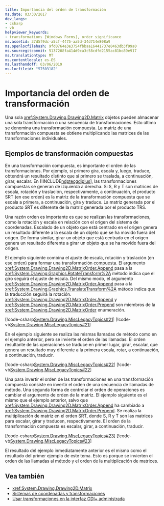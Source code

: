 ```yaml
---
title: Importancia del orden de transformación
ms.date: 03/30/2017
dev_langs:
- csharp
- vb
helpviewer_keywords:
- transformations [Windows Forms], order significance
ms.assetid: 37d5f9dc-a5cf-4475-aa5d-34d714e808a9
ms.openlocfilehash: 9fd0764e3e3754fbbaa16441737e0463db3f99a0
ms.sourcegitcommit: 5137208fa414d9ca3c58cdfd2155ac81bc89e917
ms.translationtype: MT
ms.contentlocale: es-ES
ms.lasthandoff: 03/06/2019
ms.locfileid: "57503182"
---
```

# <a name="why-transformation-order-is-significant"></a>Importancia del orden de transformación

Una sola <xref:System.Drawing.Drawing2D.Matrix> objetos pueden almacenar una sola transformación o una secuencia de transformaciones. Esto último se denomina una transformación compuesta. La matriz de una transformación compuesta se obtiene multiplicando las matrices de las transformaciones individuales.

## <a name="composite-transform-examples"></a>Ejemplos de transformación compuestas

En una transformación compuesta, es importante el orden de las transformaciones. Por ejemplo, si primero gira, escala y, luego, traduce, obtendrá un resultado distinto que si primero se traslada, a continuación, girar, escalar. En [!INCLUDE[ndptecgdiplus](../../../../includes/ndptecgdiplus-md.md)], las transformaciones compuestas se generan de izquierda a derecha. Si S, R y T son matrices de escala, rotación y traslación, respectivamente, a continuación, el producto SRT (en ese orden) es la matriz de la transformación compuesta que se escala a primera, a continuación, gira y traduce. La matriz generada por el producto SRT es diferente de la matriz generada por el producto TRS.

Una razón orden es importante es que se realizan las transformaciones, como la rotación y escala en relación con el origen del sistema de coordenadas. Escalado de un objeto que está centrado en el origen genera un resultado diferente a la escala de un objeto que se ha movido fuera del origen. De forma similar, girar un objeto que está centrado en el origen genera un resultado diferente a girar un objeto que se ha movido fuera del origen.

El ejemplo siguiente combina el ajuste de escala, rotación y traslación (en ese orden) para formar una transformación compuesta. El argumento <xref:System.Drawing.Drawing2D.MatrixOrder.Append> pasa a la <xref:System.Drawing.Graphics.RotateTransform%2A> método indica que el giro seguirá el ajuste de escala. Del mismo modo, el argumento <xref:System.Drawing.Drawing2D.MatrixOrder.Append> pasa a la <xref:System.Drawing.Graphics.TranslateTransform%2A> método indica que la traducción seguirá la rotación. <xref:System.Drawing.Drawing2D.MatrixOrder.Append> y <xref:System.Drawing.Drawing2D.MatrixOrder.Prepend> son miembros de la <xref:System.Drawing.Drawing2D.MatrixOrder> enumeración.

[!code-csharp[System.Drawing.MiscLegacyTopics#21](../../../../samples/snippets/csharp/VS_Snippets_Winforms/System.Drawing.MiscLegacyTopics/CS/Class1.cs#21)]
[!code-vb[System.Drawing.MiscLegacyTopics#21](../../../../samples/snippets/visualbasic/VS_Snippets_Winforms/System.Drawing.MiscLegacyTopics/VB/Class1.vb#21)]

En el ejemplo siguiente se realiza las mismas llamadas de método como en el ejemplo anterior, pero se invierte el orden de las llamadas. El orden resultante de las operaciones se traduce en primer lugar, girar, escalar, que genera un resultado muy diferente a la primera escala, rotar, a continuación, a continuación, traducir.

[!code-csharp[System.Drawing.MiscLegacyTopics#22](../../../../samples/snippets/csharp/VS_Snippets_Winforms/System.Drawing.MiscLegacyTopics/CS/Class1.cs#22)]
[!code-vb[System.Drawing.MiscLegacyTopics#22](../../../../samples/snippets/visualbasic/VS_Snippets_Winforms/System.Drawing.MiscLegacyTopics/VB/Class1.vb#22)]

Una para invertir el orden de las transformaciones en una transformación compuesta consiste en invertir el orden de una secuencia de llamadas de método. Una segunda forma de controlar el orden de operaciones es cambiar el argumento de orden de la matriz. El ejemplo siguiente es el mismo que el ejemplo anterior, salvo que <xref:System.Drawing.Drawing2D.MatrixOrder.Append> ha cambiado a <xref:System.Drawing.Drawing2D.MatrixOrder.Prepend>. Se realiza la multiplicación de matriz en el orden SRT, donde S, R y T son las matrices para escalar, girar y traducen, respectivamente. El orden de la transformación compuesta es escalar, girar, a continuación, traducir.

[!code-csharp[System.Drawing.MiscLegacyTopics#23](../../../../samples/snippets/csharp/VS_Snippets_Winforms/System.Drawing.MiscLegacyTopics/CS/Class1.cs#23)]
[!code-vb[System.Drawing.MiscLegacyTopics#23](../../../../samples/snippets/visualbasic/VS_Snippets_Winforms/System.Drawing.MiscLegacyTopics/VB/Class1.vb#23)]

El resultado del ejemplo inmediatamente anterior es el mismo como el resultado del primer ejemplo de este tema. Esto es porque se invierten el orden de las llamadas al método y el orden de la multiplicación de matrices.

## <a name="see-also"></a>Vea también

- <xref:System.Drawing.Drawing2D.Matrix>
- [Sistemas de coordenadas y transformaciones](../../../../docs/framework/winforms/advanced/coordinate-systems-and-transformations.md)
- [Usar transformaciones en la interfaz GDI+ administrada](../../../../docs/framework/winforms/advanced/using-transformations-in-managed-gdi.md)
